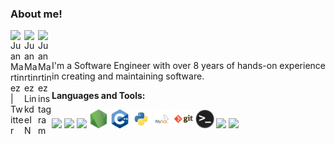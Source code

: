 ### About me!

<a href="https://twitter.com/jvmartin3z">
  <img align="left" alt="Juan Martinez | Twitter" width="22px" src="https://cdn.jsdelivr.net/npm/simple-icons@v3/icons/twitter.svg" />
</a>
<a href="https://www.linkedin.com/in/juanmartin3z/">
  <img align="left" alt="Juan Martinez  LinkdeIN" width="22px" src="https://cdn.jsdelivr.net/npm/simple-icons@v3/icons/linkedin.svg" />
</a>
<a href="https://www.instagram.com/jvmartin3z">
  <img align="left" alt="Juan Martinez  instagram" width="22px" src="https://cdn.jsdelivr.net/npm/simple-icons@v3/icons/instagram.svg" />
</a>

<br />
<br />

I'm a Software Engineer with over 8 years of hands-on experience in creating and maintaining software.

<!--
**jvmartinez/jvmartinez** is a ✨ _special_ ✨ repository because its `README.md` (this file) appears on your GitHub profile.

Here are some ideas to get you started:

- 🔭 I’m currently working on ...
- 🌱 I’m currently learning ...
- 👯 I’m looking to collaborate on ...
- 🤔 I’m looking for help with ...
- 💬 Ask me about ...
- 📫 How to reach me: ...
- 😄 Pronouns: ...
- ⚡ Fun fact: ...
-->



**Languages and Tools:**  

<code><img height="30" src="https://upload.wikimedia.org/wikipedia/commons/thumb/d/db/Android_robot_2014.svg/872px-Android_robot_2014.svg.png"></code>
<code><img height="30" src="https://upload.wikimedia.org/wikipedia/commons/thumb/9/9d/Swift_logo.svg/1200px-Swift_logo.svg.png"></code>
<code><img height="30" src="https://upload.wikimedia.org/wikipedia/commons/b/b5/Kotlin-logo.png"></code>
<code><img height="30" src="https://raw.githubusercontent.com/github/explore/80688e429a7d4ef2fca1e82350fe8e3517d3494d/topics/nodejs/nodejs.png"></code>
<code><img height="30" src="https://raw.githubusercontent.com/github/explore/80688e429a7d4ef2fca1e82350fe8e3517d3494d/topics/cpp/cpp.png"></code>
<code><img height="30" src="https://raw.githubusercontent.com/github/explore/80688e429a7d4ef2fca1e82350fe8e3517d3494d/topics/python/python.png"></code>
<code><img height="30" src="https://raw.githubusercontent.com/github/explore/80688e429a7d4ef2fca1e82350fe8e3517d3494d/topics/mysql/mysql.png"></code>
<code><img height="30" src="https://raw.githubusercontent.com/github/explore/80688e429a7d4ef2fca1e82350fe8e3517d3494d/topics/git/git.png"></code>
<code><img height="30" src="https://raw.githubusercontent.com/github/explore/80688e429a7d4ef2fca1e82350fe8e3517d3494d/topics/terminal/terminal.png"></code>
<code><img height="30" src="https://www.kindpng.com/picc/m/11-118738_php-logo-png-circle-transparent-png.png"></code>
<code><img height="30" src="https://img2.freepng.es/20190623/uxe/kisspng-logo-java-development-kit-portable-network-graphic-5d0f25d6871765.6875406615612738145533.jpg"></code>
